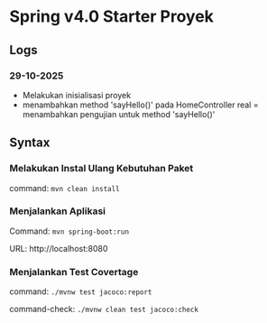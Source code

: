 # Spring v4.0 Starter Proyek

## Logs

### 29-10-2025

- Melakukan inisialisasi proyek
- menambahkan method 'sayHello()' pada HomeController real
= menambahkan pengujian untuk method 'sayHello()'

## Syntax

### Melakukan Instal Ulang Kebutuhan Paket

command: `mvn clean install`

### Menjalankan Aplikasi

Command: `mvn spring-boot:run`

URL: http://localhost:8080

### Menjalankan Test Covertage

command: `./mvnw test jacoco:report`

command-check: `./mvnw clean test jacoco:check`





